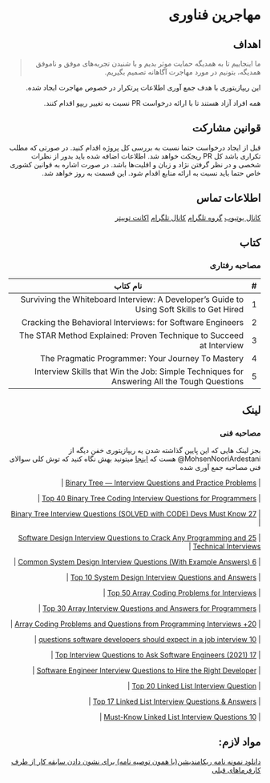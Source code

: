 <div dir='rtl'>

# مهاجرین فناوری

## اهداف
> ما اینجاییم  تا به همدیگه حمایت موثر بدیم و با شنیدن تجربه‌های موفق و ناموفق همدیگه، بتونیم در مورد مهاجرت آگاهانه تصمیم بگیریم. 

این ریپازیتوری با هدف جمع آوری اطلاعات پرتکرار در خصوص مهاجرت ایجاد شده. 

همه افراد آزاد هستند تا با ارائه درخواست PR نسبت به تغییر ریپو اقدام کنند. 

## قوانین مشارکت
قبل از ایجاد درخواست حتما نسبت به بررسی کل پروژه اقدام کنید. در صورتی که مطلب تکراری باشد کل PR ریجکت خواهد شد. 
اطلاعات اضافه شده باید بدور از نظرات شخصی و در نظر گرفتن نژاد و زبان و اقلیت‌ها باشد. 
در صورت اشاره به قوانین کشوری خاص حتما باید نسبت به ارائه منابع اقدام شود. 
این قسمت به روز خواهد شد. 
## اطلاعات تماس

[کانال یوتیوب](https://www.youtube.com/c/TechImmigrants)
[گروه تلگرام](https://t.me/joinchat/fZR86Er4W8k3OTc0)
[کانال تلگرام](https://t.me/TwitterImmigrant)
[اکانت توییتر](https://twitter.com/tech_immigrants)


## کتاب‌

### مصاحبه رفتاری 

| #     | نام کتاب      |
| ----------- | ----------- |
| 1     | Surviving the Whiteboard Interview: A Developer’s Guide to Using Soft Skills to Get Hired      |
| 2   | Cracking the Behavioral Interviews: for Software Engineers    |
| 3  | The STAR Method Explained: Proven Technique to Succeed at Interview   |
| 4  | The Pragmatic Programmer: Your Journey To Mastery   |
| 5 | Interview Skills that Win the Job: Simple Techniques for Answering All the Tough Questions |

  
  
  ## لینک

### مصاحبه فنی
  بجز لینک هایی که این پایین گذاشته شدن یه ریپازیتوری خفن دیگه از MohsenNooriArdestani@ هست که [اینجا](https://github.com/MohsenNooriArdestani/awesome-interview-questions) میتونید بهش نگاه کنید که توش کلی سوالای فنی مصاحبه جمع آوری شده
  
 | [Binary Tree — Interview Questions and Practice Problems](https://t.co/XDSX5HOrz7)   |
  
 | [Top 40 Binary Tree Coding Interview Questions for Programmers](https://t.co/Ue9kxdLXTD)   |
  
 | [27 Binary Tree Interview Questions (SOLVED with CODE) Devs Must Know](https://t.co/jDnfgDuHsF)   |
  
 | [25 Software Design Interview Questions to Crack Any Programming and Technical Interviews](https://t.co/m0JCTgFed1)   |
  
 | [6 Common System Design Interview Questions (With Example Answers)](https://t.co/umPz0EytSG)   |
  
 | [Top 10 System Design Interview Questions and Answers](https://t.co/oX3u7YJ68c)   |
  
 | [Top 50 Array Coding Problems for Interviews](https://t.co/ummdJ5kL6g)   |
  
 | [Top 30 Array Interview Questions and Answers for Programmers](https://t.co/L7Ubr3riz1)   |
  
 | [20+ Array Coding Problems and Questions from Programming Interviews](https://t.co/DlWXUc5C0Z)   |
  
 | [10 questions software developers should expect in a job interview](https://t.co/VMjX7fG78B)   |
  
 | [17 Top Interview Questions to Ask Software Engineers (2021)](https://t.co/t4sZFdcKnP)   |
  
 | [Software Engineer Interview Questions to Hire the Right Developer](https://t.co/OInSEDBtWn)   |
  
 | [Top 20 Linked List Interview Question](https://t.co/HxMxIITUwO)   |
  
 | [Top 17 Linked List Interview Questions & Answers](https://t.co/CwzxzppxDf)   |
  
 | [10 Must-Know Linked List Interview Questions](https://t.co/wdFHETsUvR)   |
  
  
  ## مواد لازم:
  
  [دانلود نمونه نامه ریکامندیشن(یا همون توصیه نامه) برای نشون دادن سابقه کار از طرف کارفرماهای قبلی ](https://github.com/ehsanamd/tech-immigrants/raw/master/recommandation%20(1).docx)
</div>
